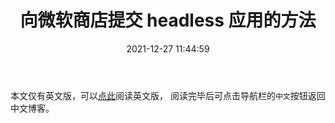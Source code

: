﻿---
title: 向微软商店提交 headless 应用的方法
date: 2021-12-27 11:44:59
categories:
- [技术, Windows, Windows 应用, 开发, 体验]
tags:
- 技术
- Windows
- Windows 应用
- 开发
- 体验
---

本文仅有英文版，可以[点此](https://mouri.moe/en/2021/12/27/The-way-to-submit-a-headless-app-to-the-Microsoft-Store/)阅读英文版，
阅读完毕后可点击导航栏的`中文`按钮返回中文博客。
